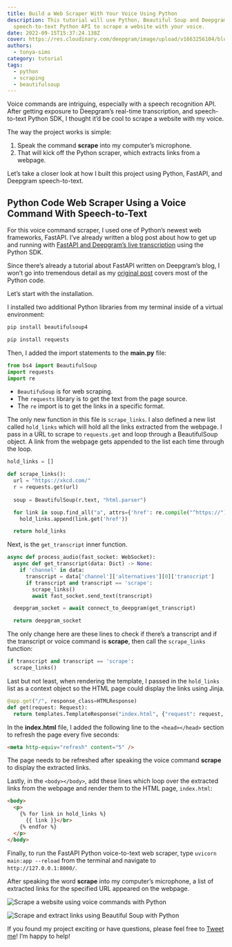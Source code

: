```yaml
---
title: Build a Web Scraper With Your Voice Using Python
description: This tutorial will use Python, Beautiful Soup and Deepgram
  speech-to-text Python API to scrape a website with your voice.
date: 2022-09-15T15:37:24.138Z
cover: https://res.cloudinary.com/deepgram/image/upload/v1663256104/blog/python-scrape-with-voice/2209-Scrape-a-website-with-your-voice-using-Python-blog_2x_r7cpk9.jpg
authors:
  - tonya-sims
category: tutorial
tags:
  - python
  - scraping
  - beautifulsoup
---
```

Voice commands are intriguing, especially with a speech recognition API. After getting exposure to Deepgram’s real-time transcription, and speech-to-text Python SDK, I thought it’d be cool to scrape a website with my voice.

The way the project works is simple:

1. Speak the command **scrape** into my computer’s microphone.
2. That will kick off the Python scraper, which extracts links from a webpage.

Let’s take a closer look at how I built this project using Python, FastAPI, and Deepgram speech-to-text.

## Python Code Web Scraper Using a Voice Command With Speech-to-Text

For this voice command scraper, I used one of Python’s newest web frameworks, FastAPI. I’ve already written a blog post about how to get up and running with [FastAPI and Deepgram’s live transcription](https://developers.deepgram.com/blog/2022/03/live-transcription-fastapi/) using the Python SDK.

Since there’s already a tutorial about FastAPI written on Deepgram’s blog, I won’t go into tremendous detail as my [original post](https://developers.deepgram.com/blog/2022/03/live-transcription-fastapi/) covers most of the Python code.

Let’s start with the installation.

I installed two additional Python libraries from my terminal inside of a virtual environment:



```python
pip install beautifulsoup4

pip install requests
```

Then, I added the import statements to the **main.py** file:

```python
from bs4 import BeautifulSoup
import requests
import re
```



* `BeautifuSoup` is for web scraping. 
* The `requests` library is to get the text from the page source. 
* The `re` import is to get the links in a specific format.

The only new function in this file is `scrape_links`. I also defined a new list called `hold_links` which will hold all the links extracted from the webpage. I pass in a URL to scrape to `requests.get` and loop through a BeautifulSoup object. A link from the webpage gets appended to the list each time through the loop.

```python
hold_links = []

def scrape_links():
  url = "https://xkcd.com/"
  r = requests.get(url)
  
  soup = BeautifulSoup(r.text, "html.parser")

  for link in soup.find_all("a", attrs={'href': re.compile("^https://")}):
    hold_links.append(link.get('href'))

  return hold_links
```



Next, is the `get_transcript` inner function.

```python
async def process_audio(fast_socket: WebSocket):
  async def get_transcript(data: Dict) -> None:
    if 'channel' in data:
      transcript = data['channel']['alternatives'][0]['transcript']
      if transcript and transcript == 'scrape':
        scrape_links()
        await fast_socket.send_text(transcript)

  deepgram_socket = await connect_to_deepgram(get_transcript)

  return deepgram_socket
```



The only change here are these lines to check if there’s a transcript and if the transcript or voice command is **scrape**, then call the `scrape_links` function:

```python
if transcript and transcript == 'scrape':
  scrape_links()
```



Last but not least, when rendering the template, I passed in the `hold_links` list as a context object so the HTML page could display the links using Jinja.

```python
@app.get("/", response_class=HTMLResponse)
def get(request: Request):
  return templates.TemplateResponse("index.html", {"request": request, "hold_links": hold_links})
```

In the **index.html** file, I added the following line to the `<head></head>` section to refresh the page every five seconds:

```html
<meta http-equiv="refresh" content="5" />
```

The page needs to be refreshed after speaking the voice command **scrape** to display the extracted links.

Lastly, in the `<body></body>`, add these lines which loop over the extracted links from the webpage and render them to the HTML page, `index.html`:

```html
<body>
  <p>
    {% for link in hold_links %}
      {{ link }}</br>
    {% endfor %}
  </p>
</body>
```

Finally, to run the FastAPI Python voice-to-text web scraper, type `uvicorn main:app --reload` from the terminal and navigate to `http://127.0.0.1:8000/`.

After speaking the word **scrape** into my computer’s microphone, a list of extracted links for the specified URL appeared on the webpage.

![Scrape a website using voice commands with Python](https://res.cloudinary.com/deepgram/image/upload/v1663256081/blog/python-scrape-with-voice/python-scrape-with-voice_ijgh01.png "Scrape a website using voice commands with Python")



![Scrape and extract links using Beautiful Soup with Python](https://res.cloudinary.com/deepgram/image/upload/v1663256081/blog/python-scrape-with-voice/python-extract-links-with-voice_sc8lid.png "Scrape and extract links using Beautiful Soup with Python")

If you found my project exciting or have questions, please feel free to [Tweet me](https://twitter.com/DeepgramAI)! I’m happy to help!